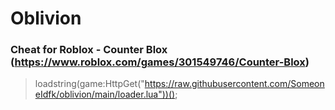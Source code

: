 # Oblivion

### Cheat for Roblox - Counter Blox (https://www.roblox.com/games/301549746/Counter-Blox)

> loadstring(game:HttpGet("https://raw.githubusercontent.com/SomeoneIdfk/oblivion/main/loader.lua"))();
